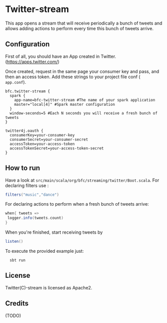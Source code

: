 Twitter-stream
==============

This app opens a stream that will receive periodically a bunch of tweets and allows adding actions to perform every time this bunch of tweets arrive.

Configuration
-------------

First of all, you should have an App created in Twitter.
(https://apps.twitter.com/)

Once created, request in the same page your consumer key and pass, and then an access token.
Add these strings to your project file conf (``` app.conf```).

```
bfc.twitter-stream {
  spark {
    app-name=bfc-twitter-stream #The name of your spark application
    master="local[4]" #Spark master configuration
  }
  window-seconds=5 #Each N seconds you will receive a fresh bunch of tweets
}

twitter4j.oauth {
  consumerKey=your-consumer-key
  consumerSecret=your-consumer-secret
  accessToken=your-access-token
  accessTokenSecret=your-access-token-secret
}
```

How to run
----------

Have a look at ```src/main/scala/org/bfc/streaming/twitter/Boot.scala```.
For declaring filters use :

```scala
filters("music","dance")
```

For declaring actions to perform when a fresh bunch of tweets arrive:

```scala
when{ tweets =>
 logger.info(tweets.count)
}
```

When you're finished, start receiving tweets by

```scala
listen()
```

To execute the provided example just:

```
  sbt run
```

License
-------

Twitter(C)-stream is licensed as Apache2.

Credits
-------

(TODO)


